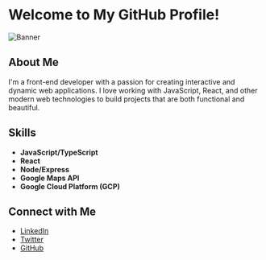 # Welcome to My GitHub Profile!

![Banner](./assets/banner.svg)

## About Me

I'm a front-end developer with a passion for creating interactive and dynamic web applications. I love working with JavaScript, React, and other modern web technologies to build projects that are both functional and beautiful.

## Skills

- **JavaScript/TypeScript**
- **React**
- **Node/Express**
- **Google Maps API**
- **Google Cloud Platform (GCP)**

## Connect with Me

- [LinkedIn](https://www.linkedin.com/in/yourprofile)
- [Twitter](https://twitter.com/yourusername)
- [GitHub](https://github.com/yourusername)
